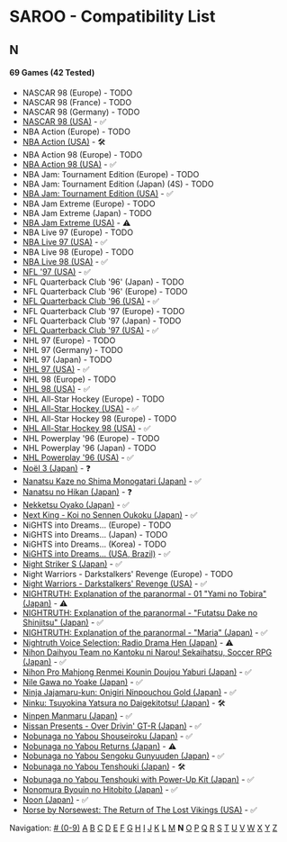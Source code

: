 # SAROO - Compatibility List

## N

#### 69 Games (42 Tested)

- NASCAR 98 (Europe) - TODO
- NASCAR 98 (France) - TODO
- NASCAR 98 (Germany) - TODO
- [NASCAR 98 (USA)](../../../Regions/Retails/USA/T-5028H/01/README.md) - :white_check_mark:
- NBA Action (Europe) - TODO
- [NBA Action (USA)](../../../Regions/Retails/USA/MK-81103/01/README.md) - :hammer_and_wrench:
- NBA Action 98 (Europe) - TODO
- [NBA Action 98 (USA)](../../../Regions/Retails/USA/MK-81124/01/README.md) - :white_check_mark:
- NBA Jam: Tournament Edition (Europe) - TODO
- NBA Jam: Tournament Edition (Japan) (4S) - TODO
- [NBA Jam: Tournament Edition (USA)](../../../Regions/Retails/USA/T-8102H/01/README.md) - :white_check_mark:
- NBA Jam Extreme (Europe) - TODO
- NBA Jam Extreme (Japan) - TODO
- [NBA Jam Extreme (USA)](../../../Regions/Retails/USA/T-8120H/01/README.md) - :warning:
- NBA Live 97 (Europe) - TODO
- [NBA Live 97 (USA)](../../../Regions/Retails/USA/T-5015H/01/README.md) - :white_check_mark:
- NBA Live 98 (Europe) - TODO
- [NBA Live 98 (USA)](../../../Regions/Retails/USA/T-5027H/01/README.md) - :white_check_mark:
- [NFL '97 (USA)](../../../Regions/Retails/USA/MK-81111/01/README.md) - :white_check_mark:
- NFL Quarterback Club '96' (Japan) - TODO
- NFL Quarterback Club '96' (Europe) - TODO
- [NFL Quarterback Club '96 (USA)](../../../Regions/Retails/USA/T-8109H/01/README.md) - :white_check_mark:
- NFL Quarterback Club '97 (Europe) - TODO
- NFL Quarterback Club '97 (Japan) - TODO
- [NFL Quarterback Club '97 (USA)](../../../Regions/Retails/USA/T-8136H/01/README.md) - :white_check_mark:
- NHL 97 (Europe) - TODO
- NHL 97 (Germany) - TODO
- NHL 97 (Japan) - TODO
- [NHL 97 (USA)](../../../Regions/Retails/USA/T-5016H/01/README.md) - :white_check_mark:
- NHL 98 (Europe) - TODO
- [NHL 98 (USA)](../../../Regions/Retails/USA/T-5026H/01/README.md) - :white_check_mark:
- NHL All-Star Hockey (Europe) - TODO
- [NHL All-Star Hockey (USA)](../../../Regions/Retails/USA/MK-81002/01/README.md) - :white_check_mark:
- NHL All-Star Hockey 98 (Europe) - TODO
- [NHL All-Star Hockey 98 (USA)](../../../Regions/Retails/USA/MK-81122/01/README.md) - :white_check_mark:
- NHL Powerplay '96 (Europe) - TODO
- NHL Powerplay '96 (Japan) - TODO
- [NHL Powerplay '96 (USA)](../../../Regions/Retails/USA/T-07013H/01/README.md) - :white_check_mark:
- [Noël 3 (Japan)](../../../Regions/Retails/Japan/T-22205G/01/README.md) - :question:
- [Nanatsu Kaze no Shima Monogatari (Japan)](../../../Regions/Retails/Japan/T-35501G/01/README.md) - :white_check_mark:
- [Nanatsu no Hikan (Japan)](../../../Regions/Retails/Japan/T-7616G/01/README.md) - :question:
- [Nekketsu Oyako (Japan)](../../../Regions/Retails/Japan/T-1802G/01/README.md) - :white_check_mark:
- [Next King - Koi no Sennen Oukoku (Japan)](../../../Regions/Retails/Japan/T-13328G/01/README.md) - :white_check_mark:
- NiGHTS into Dreams... (Europe) - TODO
- NiGHTS into Dreams... (Japan) - TODO
- NiGHTS into Dreams... (Korea) - TODO
- [NiGHTS into Dreams... (USA, Brazil)](../../../Regions/Retails/USA/MK-81020/01/README.md) - :white_check_mark:
- [Night Striker S (Japan)](../../../Regions/Retails/Japan/T-19901G/01/README.md) - :white_check_mark:
- Night Warriors - Darkstalkers' Revenge (Europe) - TODO
- [Night Warriors - Darkstalkers' Revenge (USA)](../../../Regions/Retails/USA/T-1208H/01/README.md) - :white_check_mark:
- [NIGHTRUTH: Explanation of the paranormal - 01 "Yami no Tobira" (Japan)](../../../Regions/Retails/Japan/T-20204G/01/README.md) - :warning:
- [NIGHTRUTH: Explanation of the paranormal - "Futatsu Dake no Shinjitsu" (Japan)](../../../Regions/Retails/Japan/T-36201G/01/README.md) - :white_check_mark:
- [NIGHTRUTH: Explanation of the paranormal - "Maria" (Japan)](../../../Regions/Retails/Japan/T-20206G/01/README.md) - :white_check_mark:
- [Nightruth Voice Selection: Radio Drama Hen (Japan)](../../../Regions/Retails/Japan/T-20207G/01/README.md) - :warning:
- [Nihon Daihyou Team no Kantoku ni Narou! Sekaihatsu, Soccer RPG (Japan)](../../../Regions/Retails/Japan/T-35504G/01/README.md) - :white_check_mark:
- [Nihon Pro Mahjong Renmei Kounin Doujou Yaburi (Japan)](../../../Regions/Retails/Japan/T-18714G/01/README.md) - :white_check_mark:
- [Nile Gawa no Yoake (Japan)](../../../Regions/Retails/Japan/T-9106G/01/README.md) - :white_check_mark:
- [Ninja Jajamaru-kun: Onigiri Ninpouchou Gold (Japan)](../../../Regions/Retails/Japan/T-5709G/01/README.md) - :white_check_mark:
- [Ninku: Tsuyokina Yatsura no Daigekitotsu! (Japan)](../../../Regions/Retails/Japan/GS-9036/01/README.md) - :hammer_and_wrench:
- [Ninpen Manmaru (Japan)](../../../Regions/Retails/Japan/T-35502G/01/README.md) - :white_check_mark:
- [Nissan Presents - Over Drivin' GT-R (Japan)](../../../Regions/Retails/Japan/T-10613G/01/README.md) - :white_check_mark:
- [Nobunaga no Yabou Shouseiroku (Japan)](../../../Regions/Retails/Japan/T-7664G/01/README.md) - :white_check_mark:
- [Nobunaga no Yabou Returns (Japan)](../../../Regions/Retails/Japan/T-7614G/01/README.md) - :warning:
- [Nobunaga no Yabou Sengoku Gunyuuden (Japan)](../../../Regions/Retails/Japan/T-7658G/01/README.md) - :white_check_mark:
- [Nobunaga no Yabou Tenshouki (Japan)](../../../Regions/Retails/Japan/T-7605G/01/README.md) - :hammer_and_wrench:
- [Nobunaga no Yabou Tenshouki with Power-Up Kit (Japan)](../../../Regions/Retails/Japan/T-7643G/01/README.md) - :white_check_mark:
- [Nonomura Byouin no Hitobito (Japan)](../../../Regions/Retails/Japan/T-28001G/01/README.md) - :white_check_mark:
- [Noon (Japan)](../../../Regions/Retails/Japan/T-5206G/01/README.md) - :white_check_mark:
- [Norse by Norsewest: The Return of The Lost Vikings (USA)](../../../Regions/Retails/USA/T-12522H/01/README.md) - :white_check_mark:

Navigation:
[# (0-9)](./09.md) [A](./A.md) [B](./B.md) [C](./C.md) [D](./D.md) [E](./E.md) [F](./F.md) [G](./G.md) [H](./H.md) [I](./I.md) [J](./J.md) [K](./K.md) [L](./L.md) [M](./M.md) **N** [O](./O.md) [P](./P.md) [Q](./Q.md) [R](./R.md) [S](./S.md) [T](./T.md) [U](./U.md) [V](./V.md) [W](./W.md) [X](./X.md) [Y](./Y.md) [Z](./Z.md)
